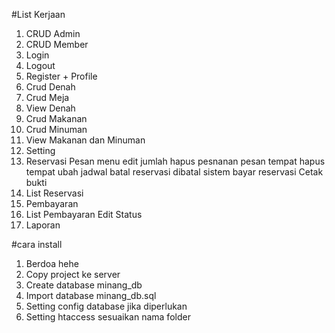 #List Kerjaan

1. CRUD Admin
2. CRUD Member
3. Login
4. Logout
5. Register + Profile
6. Crud Denah
7. Crud Meja
8. View Denah
9. Crud Makanan
10. Crud Minuman 
11. View Makanan dan Minuman
12. Setting
13. Reservasi
	Pesan menu 
	edit jumlah
	hapus pesnanan 
	pesan tempat
	hapus tempat
	ubah jadwal 
	batal reservasi 
	dibatal sistem 
	bayar reservasi
	Cetak bukti
14. List Reservasi
15. Pembayaran
16. List Pembayaran
	Edit Status
17. Laporan

#cara install

1. Berdoa hehe
2. Copy project ke server
3. Create database minang_db 
4. Import database minang_db.sql
5. Setting config database jika diperlukan
6. Setting htaccess sesuaikan nama folder
